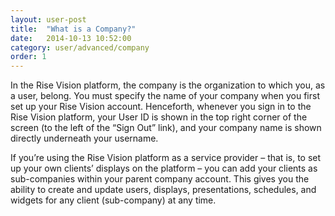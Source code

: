 ```yaml
---
layout: user-post
title:  "What is a Company?"
date:   2014-10-13 10:52:00
category: user/advanced/company
order: 1
---
```


In the Rise Vision platform, the company is the organization to which you, as a user, belong.  You must specify the name of your company when you first set up your Rise Vision account.  Henceforth, whenever you sign in to the Rise Vision platform, your User ID is shown in the top right corner of the screen (to the left of the “Sign Out” link), and your company name is shown directly underneath your username.
 

If you’re using the Rise Vision platform as a service provider – that is, to set up your own clients’ displays on the platform – you can add your clients as sub-companies within your parent company account.  This gives you the ability to create and update users, displays, presentations, schedules, and widgets for any client (sub-company) at any time.
 






